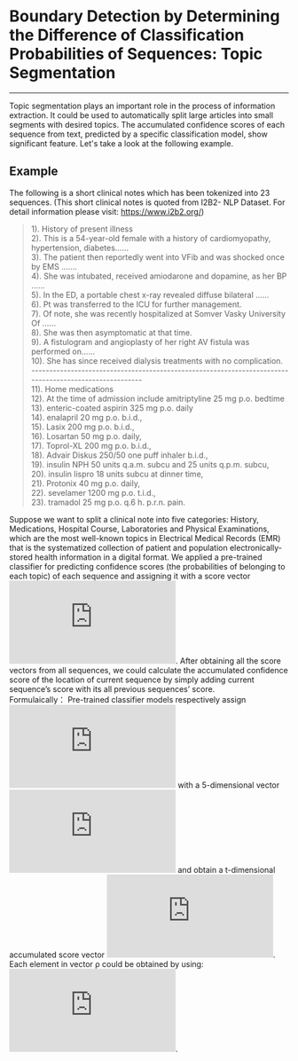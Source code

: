 # Boundary Detection by Determining the Difference of Classification Probabilities of Sequences: Topic Segmentation
-------------------------------------------------------------------------------------------------
Topic segmentation plays an important role in the process of information extraction. It could be used to automatically split large articles into small segments with desired topics. The accumulated confidence scores of each sequence from text, predicted by a specific classification model, show significant feature. Let's take a look at the following example.

## Example
The following is a short clinical notes which has been tokenized into 23 sequences. (This short clinical notes is quoted from I2B2- NLP Dataset. For detail information please visit: https://www.i2b2.org/) 
> 1). History of present illness \
2). This is a 54-year-old female with a history of cardiomyopathy, hypertension, diabetes…… \
3). The patient then reportedly went into VFib and was shocked once by EMS ……. \
4). She was intubated, received amiodarone and dopamine, as her BP ……\
5). In the ED, a portable chest x-ray revealed diffuse bilateral ……\
6). Pt was transferred to the ICU for further management. \
7). Of note, she was recently hospitalized at Somver Vasky University Of ……\
8). She was then asymptomatic at that time. \
9). A fistulogram and angioplasty of her right AV fistula was performed on……\
10). She has since received dialysis treatments with no complication.\
         -------------------------------------------------------------------------------------------------------\
11). Home medications\
12). At the time of admission include amitriptyline 25 mg p.o. bedtime \
13). enteric-coated aspirin 325 mg p.o. daily\
14). enalapril 20 mg p.o. b.i.d., \
15). Lasix 200 mg p.o. b.i.d., \
16). Losartan 50 mg p.o. daily, \
17). Toprol-XL 200 mg p.o. b.i.d., \
18). Advair Diskus 250/50 one puff inhaler b.i.d., \
19). insulin NPH 50 units q.a.m. subcu and 25 units q.p.m. subcu, \
20). insulin lispro 18 units subcu at dinner time, \
21). Protonix 40 mg p.o. daily, \
22). sevelamer 1200 mg p.o. t.i.d., \
23). tramadol 25 mg p.o. q.6 h. p.r.n. pain.

Suppose we want to split a clinical note into five categories: History, Medications, Hospital Course, Laboratories and Physical Examinations, which are the most well-known topics in Electrical Medical Records (EMR) that is the systematized collection of patient and population electronically-stored health information in a digital format. We applied a pre-trained classifier for predicting confidence scores (the probabilities of belonging to each topic) of each sequence and assigning it with a score vector ![scorevector](https://latex.codecogs.com/png.latex?%5Cinline%20%5Cfn_phv%20v%3D%5B%7Bscore%7D_%7Bhistory%7D%2Cscore_%7Blabs%7D%2Cscore_%7Bmeds%7D%2Cscore_%7BPE%7D%2Cscore_%7Bcourse%7D%5D).
After obtaining all the score vectors from all sequences, we could calculate the accumulated confidence score of the location of current sequence by simply adding current sequence’s score with its all previous sequences’ score. \
Formulaically：
	Pre-trained classifier models respectively assign ![sequence](https://latex.codecogs.com/png.latex?%5Cinline%20%5Cfn_phv%20s_1%2Cs_2%2Cs_3%2C......%2Cs_t) with a 5-dimensional vector ![scorevector](https://latex.codecogs.com/png.latex?%5Cinline%20%5Cfn_phv%20v%3D%5B%7Bscore%7D_%7Bhistory%7D%2Cscore_%7Blabs%7D%2Cscore_%7Bmeds%7D%2Cscore_%7BPE%7D%2Cscore_%7Bcourse%7D%5D) and obtain a t-dimensional accumulated score vector ![scorevector](https://latex.codecogs.com/png.latex?%5Cinline%20%5Cfn_phv%20%5Cmathbf%7B%5Crho%7D%20%3D%5Bas_1%2Cas_2%2C...%2Cas_t%5D). Each element in vector ρ could be obtained by using: ![vectorp](https://latex.codecogs.com/png.latex?%5Cinline%20%5Cfn_phv%20as_t%3Dv_1&plus;v_2&plus;...&plus;v_t).
